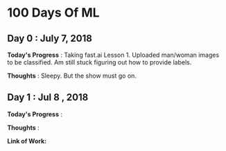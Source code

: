 # 100 Days Of ML

## Day 0 : July 7, 2018

**Today's Progress** : Taking fast.ai Lesson 1. Uploaded man/woman images to be classified.
                       Am still stuck figuring out how to provide labels.

**Thoughts** : Sleepy. But the show must go on.

## Day 1 : Jul 8 , 2018

**Today's Progress** :

**Thoughts** :


**Link of Work:**   
